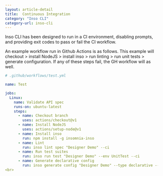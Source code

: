 ```yaml
---
layout: article-detail
title:  Continuous Integration
category: "Inso CLI"
category-url: inso-cli
---
```


Inso CLI has been designed to run in a CI environment, disabling prompts, and providing exit codes to pass or fail the CI workflow.

An example workflow run in Github Actions is as follows. This example will checkout > install NodeJS > install inso > run linting > run unit tests > generate configuration. If any of these steps fail, the GH workflow will as well.

```yaml
# .github/workflows/test.yml

name: Test

jobs:
  Linux:
    name: Validate API spec
    runs-on: ubuntu-latest
    steps:
      - name: Checkout branch
        uses: actions/checkout@v1
      - name: Install NodeJS
        uses: actions/setup-node@v1
      - name: Install inso
        run: npm install -g insomnia-inso
      - name: Lint
        run: inso lint spec "Designer Demo" --ci
      - name: Run test suites
        run: inso run test "Designer Demo" --env UnitTest --ci
      - name: Generate declarative config
        run: inso generate config "Designer Demo" --type declarative --ci
<br>
```

